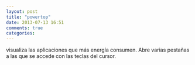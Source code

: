 ```yaml
---
layout: post
title: "powertop"
date: 2013-07-13 16:51
comments: true
categories: 
---
```

visualiza las aplicaciones que más energía consumen. Abre varias pestañas a las que se accede con las teclas del cursor.

